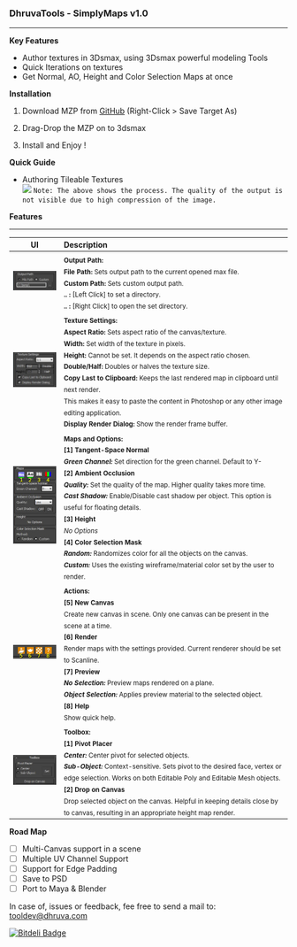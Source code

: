 ### DhruvaTools  - SimplyMaps v1.0
***

**Key Features**
* Author textures in 3Dsmax, using 3Dsmax powerful modeling Tools
* Quick Iterations on textures
* Get Normal, AO, Height and Color Selection Maps at once

**Installation**

1. Download MZP from [GitHub](https://github.com/DhruvaInteractive/MXS-SimplyMaps/blob/master/installer/DhruvaTools_SimplyMaps_v1.mzp) (Right-Click > Save Target As)

2. Drag-Drop the MZP on to 3dsmax

3. Install and Enjoy !

**Quick Guide**

* Authoring Tileable Textures<br>
![](https://github.com/DhruvaInteractive/MXS-SimplyMaps/blob/master/doc/help_01.gif)
`Note: The above shows the process. The quality of the output is not visible due to high compression of the image.`

**Features**
***
UI | Description 
:------------: | :-------------
![](https://github.com/DhruvaInteractive/MXS-SimplyMaps/blob/master/doc/ui_01.jpg) |<sub>**Output Path:**<br>**File Path:** Sets output path to the current opened max file.<br>**Custom Path:** Sets custom output path.<br>**.. :** [Left Click] to set a directory. <br>**.. :** [Right Click] to open the set directory.</sub>
![](https://github.com/DhruvaInteractive/MXS-SimplyMaps/blob/master/doc/ui_02.jpg) | <sub>**Texture Settings:**<br>**Aspect Ratio:** Sets aspect ratio of the canvas/texture.<br>**Width:** Set width of the texture in pixels.<br>**Height:** Cannot be set. It depends on the aspect ratio chosen.<br>**Double/Half:** Doubles or halves the texture size.<br>**Copy Last to Clipboard:** Keeps the last rendered map in clipboard until next render.<br>This makes it easy to paste the content in Photoshop or any other image editing application.<br>**Display Render Dialog:** Show the render frame buffer.</sub>
![](https://github.com/DhruvaInteractive/MXS-SimplyMaps/blob/master/doc/ui_03.jpg) |<sub>**Maps and Options:**<br>**[1] Tangent-Space Normal**<br>**_Green Channel:_** Set direction for the green channel. Default to Y-<br>**[2] Ambient Occlusion**<br>**_Quality:_** Set the quality of the map. Higher quality takes more time.<br>**_Cast Shadow:_** Enable/Disable cast shadow per object. This option is useful for floating details.<br>**[3] Height**<br>_No Options_<br>**[4] Color Selection Mask**<br>**_Random:_** Randomizes color for all the objects on the canvas.<br>**_Custom:_** Uses the existing wireframe/material color set by the user to render.</sub>
![](https://github.com/DhruvaInteractive/MXS-SimplyMaps/blob/master/doc/ui_04.jpg) |<sub>**Actions:**<br>**[5] New Canvas**<br>Create new canvas in scene. Only one canvas can be present in the scene at a time.<br>**[6] Render**<br>Render maps with the settings provided. Current renderer should be set to Scanline.<br>**[7] Preview**<br>_**No Selection:**_ Preview maps rendered on a plane.<br>_**Object Selection:**_ Applies preview material to the selected object.<br>**[8] Help**<br>Show quick help.</sub>
![](https://github.com/DhruvaInteractive/MXS-SimplyMaps/blob/master/doc/ui_05.jpg) |<sub>**Toolbox:**<br>**[1] Pivot Placer**<br>_**Center:**_ Center pivot for selected objects.<br>_**Sub-Object:**_ Context-sensitive. Sets pivot to the desired face, vertex or edge selection. Works on both Editable Poly and Editable Mesh objects.<br>**[2] Drop on Canvas**<br>Drop selected object on the canvas. Helpful in keeping details close by to canvas, resulting in an appropriate height map render.</sub>

**Road Map**

- [ ] Multi-Canvas support in a scene
- [ ] Multiple UV Channel Support
- [ ] Support for Edge Padding
- [ ] Save to PSD
- [ ] Port to Maya & Blender

In case of, issues or feedback, fee free to send a mail to: tooldev@dhruva.com


[![Bitdeli Badge](https://d2weczhvl823v0.cloudfront.net/pbiswal/mxs-simplymaps/trend.png)](https://bitdeli.com/free "Bitdeli Badge")

